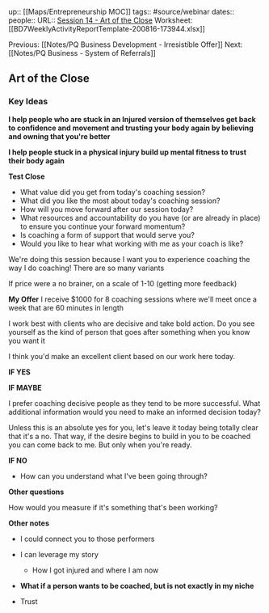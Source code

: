 up:: [[Maps/Entrepreneurship MOC]]
tags:: #source/webinar 
dates:: 
people:: 
URL:: [Session 14 - Art of the Close](https://app.searchie.io/watch/WP2Ek9dXNR)
Worksheet: [[BD7WeeklyActivityReportTemplate-200816-173944.xlsx]]

Previous: [[Notes/PQ Business Development - Irresistible Offer]]
Next: [[Notes/PQ Business - System of Referrals]]

## Art of the Close

### Key Ideas

**I help people who are stuck in an Injured version of themselves get back to confidence and movement and trusting your body again by believing and owning that you're better**

**I help people stuck in a physical injury build up mental fitness to trust their body again**

**Test Close**
- What value did you get from today's coaching session?
- What did you like the most about today's coaching session?
- How will you move forward after our session today?
- What resources and accountability do you have (or are already in place) to ensure you continue your forward momentum?
- Is coaching a form of support that would serve you?
- Would you like to hear what working with me as your coach is like?

We're doing this session because I want you to experience coaching the way I do coaching!
There are so many variants

If price were a no brainer, on a scale of 1-10 (getting more feedback)

**My Offer**
I receive $1000
for 8 coaching sessions 
where we'll meet once a week
that are 60 minutes in length

I work best with clients who are decisive and take bold action. Do you see yourself as the kind of person that goes after something when you know you want it

I think you'd make an excellent client based on our work here today.

**IF YES**

**IF MAYBE**

I prefer coaching decisive people as they tend to be more successful. What additional information would you need to make an informed decision today?

Unless this is an absolute yes for you, let's leave it today being totally clear that it's a no. That way, if the desire begins to build in you to be coached you can come back to me. But only when you're ready.

**IF NO**
- How can you understand what I've been going through?


**Other questions**

How would you measure if it's something that's been working?

**Other notes**
- I could connect you to those performers
- I can leverage my story
	- How I got injured and where I am now

- **What if a person wants to be coached, but is not exactly in my niche**
- Trust


